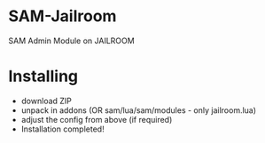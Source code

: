 # SAM-Jailroom
SAM Admin Module on JAILROOM

# Installing
- download ZIP
- unpack in addons (OR sam/lua/sam/modules - only jailroom.lua)
- adjust the config from above (if required)
- Installation completed!
